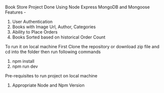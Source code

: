 Book Store Project
Done Using Node Express MongoDB and Mongoose
Features -

1. User Authentication
2. Books with Image Url, Author, Categories
3. Ability to Place Orders
4. Books Sorted based on historical Order Count

To run it on local machine First Clone the repository or download zip file and cd into the folder
then run following commands

1. npm install
2. npm run dev

Pre-requisites to run project on local machine

1. Appropriate Node and Npm Version
